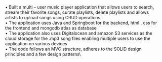 •	Built a multi – user music player application that allows users to search, stream their favorite songs, curate playlists, delete playlists and allows artists to upload songs using CRUD operations\
•	The application uses Java and Springboot for the backend, html , css for the frontend and mongodb atlas as database\
•	The application also uses Digitalocean and amazon S3 services as the cloud storage for the .mp3 song files enabling multiple users to use the application on various devices\
•	The code follows an MVC structure, adheres to the SOLID design principles and a few design patterns\
